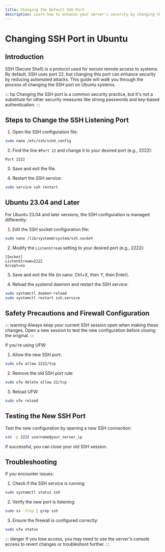 ```yaml
---
title: Changing the Default SSH Port
description: Learn how to enhance your server's security by changing the default SSH listening port from 22 to a custom port.
---
```

# Changing SSH Port in Ubuntu

## Introduction

SSH (Secure Shell) is a protocol used for secure remote access to systems. By default, SSH uses port 22, but changing this port can enhance security by reducing automated attacks. This guide will walk you through the process of changing the SSH port on Ubuntu systems.

::: tip
Changing the SSH port is a common security practice, but it's not a substitute for other security measures like strong passwords and key-based authentication.
:::

## Steps to Change the SSH Listening Port

1. Open the SSH configuration file:

```bash
sudo nano /etc/ssh/sshd_config
```

2. Find the line `#Port 22` and change it to your desired port (e.g., 2222):

```
Port 2222
```

3. Save and exit the file.

4. Restart the SSH service:

```bash
sudo service ssh restart
```


## Ubuntu 23.04 and Later

For Ubuntu 23.04 and later versions, the SSH configuration is managed differently:

1. Edit the SSH socket configuration file:

```bash
sudo nano /lib/systemd/system/ssh.socket
```

2. Modify the `ListenStream` setting to your desired port (e.g., 2222):

```
[Socket]
ListenStream=2222
Accept=no
```

3. Save and exit the file (in nano: Ctrl+X, then Y, then Enter).

4. Reload the systemd daemon and restart the SSH service:

```bash
sudo systemctl daemon-reload
sudo systemctl restart ssh.service
```

## Safety Precautions and Firewall Configuration

::: warning
Always keep your current SSH session open when making these changes. Open a new session to test the new configuration before closing the original.
:::

If you're using UFW:

1. Allow the new SSH port:

```bash
sudo ufw allow 2222/tcp
```

2. Remove the old SSH port rule:

```bash
sudo ufw delete allow 22/tcp
```

3. Reload UFW:

```bash
sudo ufw reload
```

## Testing the New SSH Port

Test the new configuration by opening a new SSH connection:

```bash
ssh -p 2222 username@your_server_ip
```

If successful, you can close your old SSH session.

## Troubleshooting

If you encounter issues:

1. Check if the SSH service is running:

```bash
sudo systemctl status ssh
```

2. Verify the new port is listening:

```bash
sudo ss -tlnp | grep ssh
```

3. Ensure the firewall is configured correctly:

```bash
sudo ufw status
```

::: danger
If you lose access, you may need to use the server's console access to revert changes or troubleshoot further.
:::
